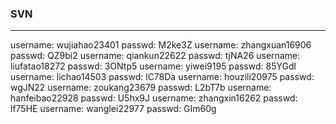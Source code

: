 ### SVN
---
 username: wujiahao23401
passwd: M2ke3Z
username: zhangxuan16906
passwd: QZ9bi2
username: qiankun22622
passwd: tjNA26
username: liufatao18272
passwd: 3ONtp5
username: yiwei9195
passwd: 85YGdl
username: lichao14503
passwd: lC78Da
username: houzili20975
passwd: wgJN22
username: zoukang23679
passwd: L2bT7b
username: hanfeibao22928
passwd: U5hx9J
username: zhangxin16262
passwd: lf75HE
username: wanglei22977
passwd: GIm60g

